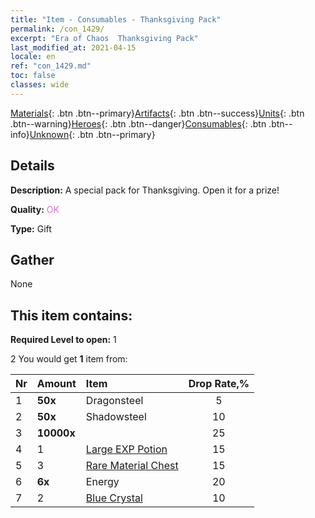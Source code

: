 ```yaml
---
title: "Item - Consumables - Thanksgiving Pack"
permalink: /con_1429/
excerpt: "Era of Chaos  Thanksgiving Pack"
last_modified_at: 2021-04-15
locale: en
ref: "con_1429.md"
toc: false
classes: wide
---
```

 [Materials](/Items/){: .btn .btn--primary}[Artifacts](/Items/Artifacts/){: .btn .btn--success}[Units](/Items/Units/){: .btn .btn--warning}[Heroes](/Items/Heroes/){: .btn .btn--danger}[Consumables](/Items/Consumables/){: .btn .btn--info}[Unknown](/Items/Unknown/){: .btn .btn--primary}

## Details
 **Description:** A special pack for Thanksgiving. Open it for a prize!

 **Quality:** <span style="color: #DA70D6">OK</span>

 **Type:** Gift

## Gather

  None

## This item contains:

 **Required Level to open:** 1

 2 You would get **1** item  from:

  | Nr | Amount |     Item    | Drop Rate,% |
  |:---|:-------|:------------|:---------:|
  | 1 |  **50x** | Dragonsteel | 5 | 
  | 2 |  **50x** | Shadowsteel | 10 | 
  | 3 |  **10000x** | <i class="fas fa-coins"/> | 25 | 
  | 4 | 1 | [Large EXP Potion](/Items/con_702/) | 15 | 
  | 5 | 3 | [Rare Material Chest](/Items/con_757/) | 15 | 
  | 6 |  **6x** | Energy | 20 | 
  | 7 | 2 | [Blue Crystal](/Items/con_716/) | 10 | 
